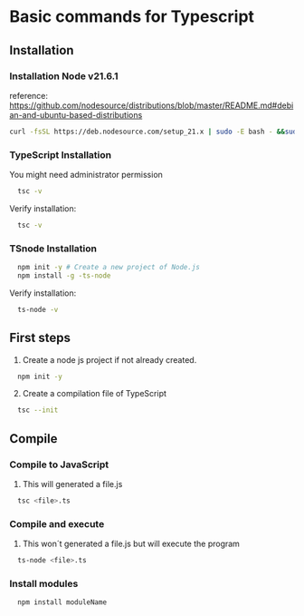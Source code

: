 # Basic commands for Typescript
## Installation
### Installation Node v21.6.1 
reference: https://github.com/nodesource/distributions/blob/master/README.md#debian-and-ubuntu-based-distributions
```BASH
curl -fsSL https://deb.nodesource.com/setup_21.x | sudo -E bash - &&sudo apt-get install -y nodejs
```
### TypeScript Installation
You might need administrator permission
```BASH
  tsc -v
```

Verify installation:
```BASH
  tsc -v
```
### TSnode Installation

```BASH
  npm init -y # Create a new project of Node.js
  npm install -g -ts-node
```

Verify installation:
```BASH
  ts-node -v
```


## First steps

1. Create a node js project if not already created.
```BASH
  npm init -y
```

2. Create a compilation file of TypeScript
```BASH
  tsc --init
```

## Compile

### Compile to JavaScript

1. This will generated a file.js
```BASH
  tsc <file>.ts
```

### Compile and execute

1. This won´t generated a file.js but will execute the program
```BASH
  ts-node <file>.ts
```


### Install modules

```BASH
  npm install moduleName
```